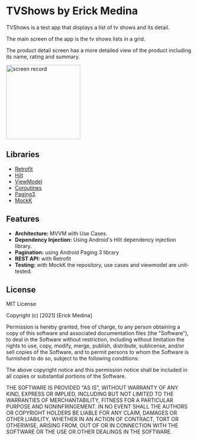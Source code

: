 # TVShows by Erick Medina

TVShows is a test app that displays a list of tv shows and its detail.

The main screen of the app is the tv shows lists in a grid.

The product detail screen has a more detailed view  of the product including its name, rating and summary.

<img src="tv_shows_gif.gif" alt="screen record" style="width:200px;"/>

## Libraries

- [Retrofit](https://square.github.io/retrofit/)
- [Hilt](https://developer.android.com/training/dependency-injection/hilt-android)
- [ViewModel](https://developer.android.com/topic/libraries/architecture/viewmodela)
- [Coroutines](https://developer.android.com/kotlin/coroutines)
- [Paging3](https://developer.android.com/topic/libraries/architecture/paging/v3-overview)
- [MockK](https://mockk.io/)

## Features

* **Architecture:** MVVM with Use Cases.
* **Dependency Injection:** Using Android's Hilt dependency injection library.
* **Pagination:** using Android Paging 3 library
* **REST API:** with Retrofit
* **Testing:** with MockK the repository, use cases and viewmodel are unit-tested.

## License

MIT License

Copyright (c) [2021] [Erick Medina]

Permission is hereby granted, free of charge, to any person obtaining a copy
of this software and associated documentation files (the "Software"), to deal
in the Software without restriction, including without limitation the rights
to use, copy, modify, merge, publish, distribute, sublicense, and/or sell
copies of the Software, and to permit persons to whom the Software is
furnished to do so, subject to the following conditions:

The above copyright notice and this permission notice shall be included in all
copies or substantial portions of the Software.

THE SOFTWARE IS PROVIDED "AS IS", WITHOUT WARRANTY OF ANY KIND, EXPRESS OR
IMPLIED, INCLUDING BUT NOT LIMITED TO THE WARRANTIES OF MERCHANTABILITY,
FITNESS FOR A PARTICULAR PURPOSE AND NONINFRINGEMENT. IN NO EVENT SHALL THE
AUTHORS OR COPYRIGHT HOLDERS BE LIABLE FOR ANY CLAIM, DAMAGES OR OTHER
LIABILITY, WHETHER IN AN ACTION OF CONTRACT, TORT OR OTHERWISE, ARISING FROM,
OUT OF OR IN CONNECTION WITH THE SOFTWARE OR THE USE OR OTHER DEALINGS IN THE
SOFTWARE.
